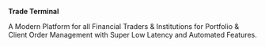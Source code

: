 **Trade Terminal**

A Modern Platform for all Financial Traders & Institutions for Portfolio & Client Order Management with Super Low Latency and Automated Features.
